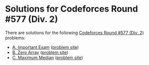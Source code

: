 # Solutions for Codeforces Round #577 (Div. 2)

There are solutions for the following [Codeforces Round #577 (Div. 2)](https://codeforces.com/contest/1201) problems:

- [A. Important Exam](a.cc)
  ([problem site](https://codeforces.com/contest/1201/problem/A))
- [B. Zero Array](b.cc)
  ([problem site](https://codeforces.com/contest/1201/problem/B))
- [C. Maximum Median](c.cc)
  ([problem site](https://codeforces.com/contest/1201/problem/C))
